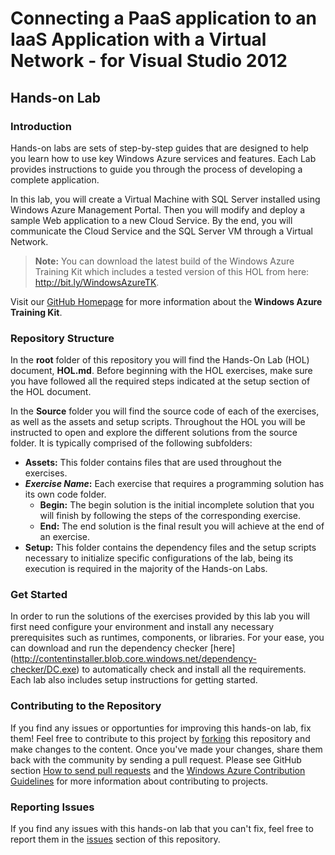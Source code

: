 ﻿# Connecting a PaaS application to an IaaS Application with a Virtual Network - for Visual Studio 2012 #

## Hands-on Lab ##

### Introduction ###

Hands-on labs are sets of step-by-step guides that are designed to help you learn how to use key Windows Azure services and features.  Each Lab provides instructions to guide you through the process of developing a complete application.

In this lab, you will create a Virtual Machine with SQL Server installed using Windows Azure Management Portal. Then you will modify and deploy a sample Web application to a new Cloud Service. By the end, you will communicate the Cloud Service and the SQL Server VM through a Virtual Network.

> **Note:** You can download the latest build of the Windows Azure Training Kit which includes a tested version of this HOL from here: http://bit.ly/WindowsAzureTK.

Visit our [GitHub Homepage](http://windowsazure-trainingkit.github.com/) for more information about the **Windows Azure Training Kit**.

### Repository Structure ###

In the **root** folder of this repository you will find the Hands-On Lab (HOL) document, **HOL.md**. Before beginning with the HOL exercises, make sure you have followed all the required steps indicated at the setup section of the HOL document. 

In the **Source** folder you will find the source code of each of the exercises, as well as the assets and setup scripts. Throughout the HOL you will be instructed to open and explore the different solutions from the source folder. It is typically comprised of the following subfolders:

- **Assets:** This folder contains files that are used throughout the exercises.
- **_Exercise Name_:** Each exercise that requires a programming solution has its own code folder.
  - **Begin:** The begin solution is the initial incomplete solution that you will finish by following the steps of the corresponding exercise.
  - **End:** The end solution is the final result you will achieve at the end of an exercise.
- **Setup:** This folder contains the dependency files and the setup scripts necessary to initialize specific configurations of the lab, being its execution is required in the majority of the Hands-on Labs.

### Get Started ###

In order to run the solutions of the exercises provided by this lab you will first need configure your environment and install any necessary prerequisites such as runtimes, components, or libraries. For your ease, you can download and run the dependency checker [here] (http://contentinstaller.blob.core.windows.net/dependency-checker/DC.exe) to automatically check and install all the requirements.  Each lab also includes setup instructions for getting started.

### Contributing to the Repository ###

If you find any issues or opportunties for improving this hands-on lab, fix them! Feel free to contribute to this project by [forking](http://help.github.com/fork-a-repo/) this repository and make changes to the content. Once you've made your changes, share them back with the community by sending a pull request. Please see GitHub section [How to send pull requests](http://help.github.com/send-pull-requests/) and the [Windows Azure Contribution Guidelines](http://windowsazure.github.com/guidelines.html) for more information about contributing to projects.

### Reporting Issues ###

If you find any issues with this hands-on lab that you can't fix, feel free to report them in the [issues](https://github.com/WindowsAzure-TrainingKit/HOL-WindowsAzureVMandWebRoleVNet-VS2012/issues) section of this repository.